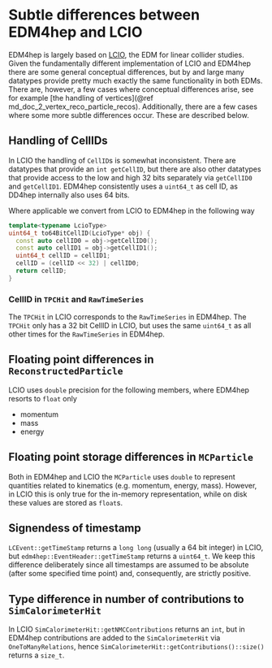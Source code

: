 # Subtle differences between EDM4hep and LCIO

EDM4hep is largely based on [LCIO](https://github.com/iLCSoft/LCIO), the EDM for
linear collider studies. Given the fundamentally different implementation of
LCIO and EDM4hep there are some general conceptual differences, but by and large
many datatypes provide pretty much exactly the same functionality in both EDMs.
There are, however, a few cases where conceptual differences arise, see for
example [the handling of vertices](@ref md_doc_2_vertex_reco_particle_recos).
Additionally, there are a few cases where some more subtle differences occur.
These are described below.

## Handling of CellIDs

In LCIO the handling of `CellID`s is somewhat inconsistent. There are datatypes
that provide an `int getCellID`, but there are also other datatypes that provide
access to the low and high 32 bits separately via `getCellID0` and `getCellID1`.
EDM4hep consistently uses a `uint64_t` as cell ID, as DD4hep internally also
uses 64 bits.

Where applicable we convert from LCIO to EDM4hep in the following way
```cpp
template<typename LcioType>
uint64_t to64BitCellID(LcioType* obj) {
  const auto cellID0 = obj->getCellID0();
  const auto cellID1 = obj->getCellID1();
  uint64_t cellID = cellID1;
  cellID = (cellID << 32) | cellID0;
  return cellID;
}
```

### CellID in `TPCHit` and `RawTimeSeries`

The `TPCHit` in LCIO corresponds to the `RawTimeSeries` in EDM4hep. The `TPCHit`
only has a 32 bit CellID in LCIO, but uses the same `uint64_t` as all other
times for the `RawTimeSeries` in EDM4hep.

## Floating point differences in `ReconstructedParticle`

LCIO uses `double` precision for the following members, where EDM4hep resorts to
`float` only

- momentum
- mass
- energy

## Floating point storage differences in `MCParticle`

Both in EDM4hep and LCIO the `MCParticle` uses `double` to represent quantities
related to kinematics (e.g. momentum, energy, mass). However, in LCIO this is
only true for the in-memory representation, while on disk these values are
stored as `float`s.

## Signendess of timestamp

`LCEvent::getTimeStamp` returns a `long long` (usually a 64 bit integer) in
LCIO, but `edm4hep::EventHeader::getTimeStamp` returns a `uint64_t`. We keep
this difference deliberately since all timestamps are assumed to be absolute
(after some specified time point) and, consequently, are strictly positive.

## Type difference in number of contributions to `SimCalorimeterHit`

In LCIO `SimCalorimeterHit::getNMCContributions` returns an `int`, but in
EDM4hep contributions are added to the `SimCalorimeterHit` via
`OneToManyRelations`, hence `SimCalorimeterHit::getContributions()::size()`
returns a `size_t`.
